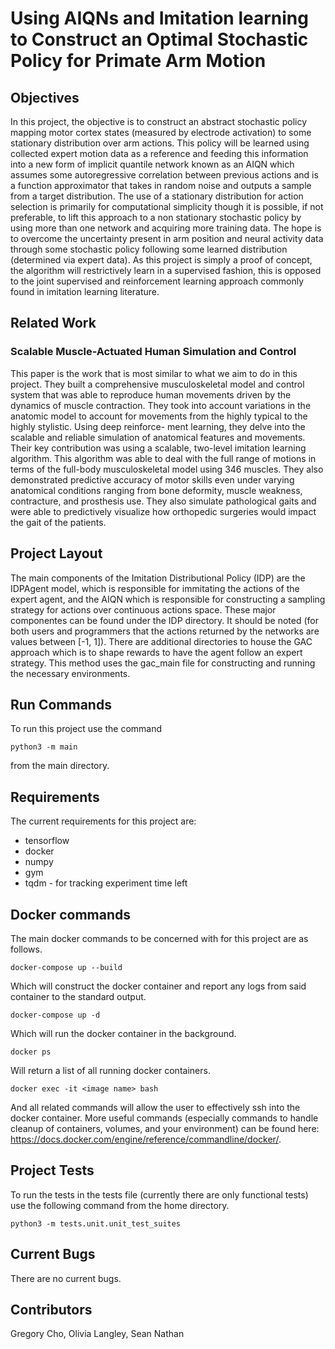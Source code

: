 # Using AIQNs and Imitation learning to Construct an Optimal Stochastic Policy for Primate Arm Motion


## Objectives

In this project, the objective is to construct an abstract stochastic policy mapping motor cortex states (measured by electrode activation) to some stationary distribution over arm actions. This policy will be learned using collected expert motion data as a reference and feeding this information into a new form of implicit quantile network known as an AIQN which assumes some autoregressive correlation between previous actions and is a function approximator that takes in random noise and outputs a sample from a target distribution. The use of a stationary distribution for action selection is primarily for computational simplicity though it is possible, if not preferable, to lift this approach to a non stationary stochastic policy by using more than one network and acquiring more training data. The hope is to overcome the uncertainty present in arm position and neural activity data through some stochastic policy following some learned distribution (determined via expert data). As this project is simply a proof of concept, the algorithm will restrictively learn in a supervised fashion, this is opposed to the joint supervised and reinforcement learning approach commonly found in imitation learning literature.

## Related Work

### Scalable Muscle-Actuated Human Simulation and Control

This paper is the work that is most similar to what we aim to do in this project. They built a comprehensive musculoskeletal model and control system that was able to reproduce human movements driven by the dynamics of muscle contraction. They took into account variations in the anatomic model to account for movements from the highly typical to the highly stylistic. Using deep reinforce- ment learning, they delve into the scalable and reliable simulation of anatomical features and movements. Their key contribution was using a scalable, two-level imitation learning algorithm. This algorithm was able to deal with the full range of motions in terms of the full-body musculoskeletal model using 346 muscles. They also demonstrated predictive accuracy of motor skills even under varying anatomical conditions ranging from bone deformity, muscle weakness, contracture, and prosthesis use. They also simulate pathological gaits and were able to predictively visualize how orthopedic surgeries would impact the gait of the patients.


## Project Layout

The main components of the Imitation Distributional Policy (IDP) are the IDPAgent model, which is responsible for immitating the actions of the expert agent, and the AIQN which is responsible for constructing a sampling strategy for actions over continuous actions space. These major componentes can be found under the IDP directory. It should be noted (for both users and programmers that the actions returned by the networks are values between [-1, 1]). There are additional directories to house the GAC approach which is to shape rewards to have the agent follow an expert strategy. This method uses the gac_main file for constructing and running the necessary environments.


## Run Commands

To run this project use the command

    python3 -m main

from the main directory.


## Requirements

The current requirements for this project are:
- tensorflow
- docker
- numpy
- gym
- tqdm - for tracking experiment time left


## Docker commands

The main docker commands to be concerned with for this project are as follows.

    docker-compose up --build

Which will construct the docker container and report any logs from said container to the standard output.

    docker-compose up -d

Which will run the docker container in the background.

    docker ps

Will return a list of all running docker containers.

    docker exec -it <image name> bash

And all related commands will allow the user to effectively ssh into the docker container. More useful commands (especially commands to handle cleanup of containers, volumes, and your environment) can be found here: https://docs.docker.com/engine/reference/commandline/docker/.


## Project Tests

To run the tests in the tests file (currently there are only functional tests) use the following command from the home directory.

    python3 -m tests.unit.unit_test_suites


## Current Bugs

There are no current bugs.


## Contributors

Gregory Cho, Olivia Langley, Sean Nathan
